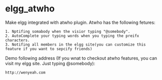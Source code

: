 elgg_atwho
==========
Make elgg integrated with atwho plugin.
Atwho has the following fetures:

    1. Nptifing somabody when the visior typing "@somebody".
    2. AutoComplete your typing words when you typing the preifx characters.
    3. Notifing all members in the elgg site(you can customize this feature if you want to sepcify friends)
    
Demo following address (If you wnat to checkout atwho features, you can visit my elgg site. Just typing @somebody):

    http://wenyeah.com
